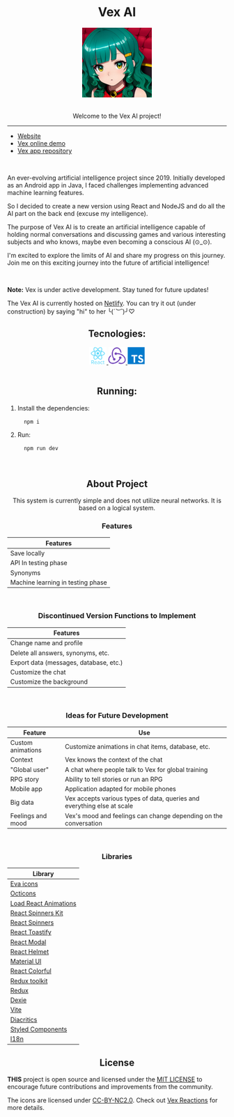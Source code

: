 <div align="center">
  <h1>Vex AI</h1>
  <img src="./public/Vex_320.png" width="160" height="160">
  <br><br>
  <p>Welcome to the Vex AI project!</p>
</div>

<hr>

<ul>
  <li>
    <a href="https://vex-ai.netlify.app/enUS">Website</a>
  </li>
  <li>
    <a href="https://vexai.netlify.app/">Vex online demo</a>
  </li>
  <li>
    <a href="https://github.com/Vex-AI/VexAI_Java">Vex app repository</a>
  </li>
</ul>

<br>

An ever-evolving artificial intelligence project since 2019. Initially developed as an Android app in Java, I faced challenges implementing advanced machine learning features. 

So I decided to create a new version using React and NodeJS and do all the AI part on the back end (excuse my intelligence). 

The purpose of Vex AI is to create an artificial intelligence capable of holding normal conversations and discussing games and various interesting subjects and who knows, maybe even becoming a conscious AI (⊙_⊙). 

I'm excited to explore the limits of AI and share my progress on this journey. Join me on this exciting journey into the future of artificial intelligence!

<br>

**Note:** Vex is under active development. Stay tuned for future updates!

The Vex AI is currently hosted on [Netlify](https://www.netlify.com/). You can try it out (under construction) by saying "hi" to her ╰(*´︶`*)╯♡


<div align="center">
  <h2>Tecnologies:</h2>
  <a href="https://reactjs.org/" target="_blank" rel="noreferrer">
    <img src="https://raw.githubusercontent.com/devicons/devicon/master/icons/react/react-original-wordmark.svg" alt="react" width="40" height="40"/>
  </a>
  <a href="https://redux.js.org" target="_blank" rel="noreferrer">
    <img src="https://raw.githubusercontent.com/devicons/devicon/master/icons/redux/redux-original.svg" alt="redux" width="40" height="40"/>
  </a>
  <a href="https://www.typescriptlang.org/" target="_blank" rel="noreferrer">
    <img src="https://raw.githubusercontent.com/devicons/devicon/master/icons/typescript/typescript-original.svg" alt="typescript" width="40" height="40"/>
  </a>
</div>

<br>

<div align="center">
  <h2>Running:</h2>
  
  <div align="left">

  1. Install the dependencies:

      ```sh
        npm i
      ```
  2. Run:

      ```sh
        npm run dev
      ```

  </div>

</div>

<br>

<div align="center">
  <h2>About Project</h2>
  <p>
    This system is currently simple and does not utilize neural networks. It is based on a logical system.
  </p>
</div>

  <div align="center">
    <h3>Features</h3>
  
  | Features                          |
  | --------------------------------- |
  | Save locally                      | 
  | API In testing phase              |
  | Synonyms                          |
  | Machine learning in testing phase |
  
  </div>
  
  <br>

  <div align="center">
    <h3>Discontinued Version Functions to Implement</h3>

  | Features                               |
  | -------------------------------------- | 
  | Change name and profile                |
  | Delete all answers, synonyms, etc.     |
  | Export data (messages, database, etc.) |
  | Customize the chat                     |
  | Customize the background               |

  </div>

  <br>

  <div align="center">
    <h3>Ideas for Future Development</h3>

  | Feature | Use |
  |---------|---------|
  | Custom animations | Customize animations in chat items, database, etc.|
  | Context| Vex knows the context of the chat|
  | "Global user" | A chat where people talk to Vex for global training|
  | RPG story| Ability to tell stories or run an RPG|
  | Mobile app| Application adapted for mobile phones|
  | Big data| Vex accepts various types of data, queries and everything else at scale |
  | Feelings and mood | Vex's mood and feelings can change depending on the conversation|
  
  </div>

  <br>

  <div align="center">
    <h3>Libraries</h3>

  | Library |
  |----|
  | [Eva icons](https://akveo.github.io/eva-icons/#/?type=fill&searchKey=add)| 
  | [Octicons](https://primer.github.io/octicons/paper-airplane-16)|
  | [Load React Animations](https://loader-demo.netlify.app)|
  | [React Spinners Kit](https://github.com/dmitrymorozoff/react-spinners-kit)|
  | [React Spinners](https://www.davidhu.io/react-spinners/)|
  | [React Toastify](https://fkhadra.github.io/react-toastify/installation)|
  | [React Modal](http://reactcommunity.org/react-modal)|
  | [React Helmet](https://github.com/nfl/react-helmet)|
  | [Material UI](https://mui.com/material-ui/getting-started/installation/)|
  | [React Colorful](https://github.com/omgovich/react-colorful)|
  | [Redux toolkit](https://redux-toolkit.js.org/introduction/getting-started) |
  | [Redux](https://redux.js.org/)|
  | [Dexie](https://dexie.org/)|
  | [Vite](https://vitejs.dev/)|
  | [Diacritics](https://www.npmjs.com/package/diacritics)|
  | [Styled Components](https://styled-components.com/)|
  | [I18n](https://www.i18next.com/overview/getting-started)|
  </div>

<div align="center">
  <h2>License</h2>
</div>

**THIS** project is open source and licensed under the [MIT LICENSE](./LICENSE) to encourage future contributions and improvements from the community. 

The icons are licensed under [CC-BY-NC2.0](https://creativecommons.org/licenses/by-nc/2.0/legalcode). Check out [Vex Reactions](https://github.com/cookieukw/Vex-Reactions) for more details.

